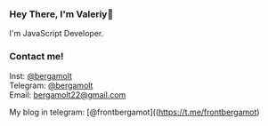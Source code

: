 ### Hey There, I'm Valeriy👋

I'm JavaScript Developer.

### Contact me!

Inst: [@bergamolt](https://www.instagram.com/bergamolt/)   
Telegram: [@bergamolt](https://t.me/bergamolt/)    
Email: bergamolt22@gmail.com   

My blog in telegram: [@frontbergamot]((https://t.me/frontbergamot) 

